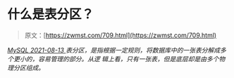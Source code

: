 <!--yml
category: 未分类
date: 0001-01-01 00:00:00
-->

# 什么是表分区？

> 原文：[https://zwmst.com/709.html](https://zwmst.com/709.html)

   [ *MySQL* ](https://zwmst.com/mysql)*[ <time datetime="2021-08-14T07:57:15+08:00"> 2021-08-13 </time> ](https://zwmst.com/709.html)  表分区，是指根据一定规则，将数据库中的一张表分解成多个更小的，容易管理的部分。从逻 辑上看，只有一张表，但是底层却是由多个物理分区组成。*